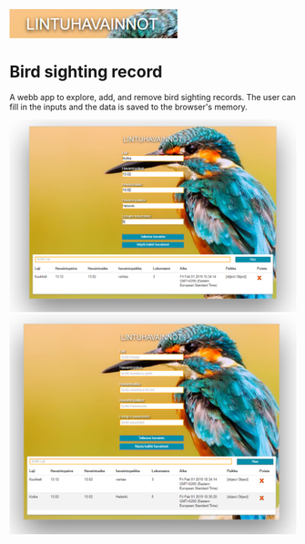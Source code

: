 ![](images/Screenshot1.png)
# Bird sighting record
A webb app to explore, add, and remove bird sighting records. The user can fill in the inputs and the data is saved to the browser's memory.

![](images/Screenshot2.png)
![](images/Screenshot3.png)
